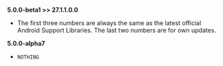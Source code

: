 **5.0.0-beta1 >> 27.1.1.0.0**

- The first three numbers are always the same as the latest official Android Support Libraries. The last two numbers are for own updates.

**5.0.0-alpha7**
- `NOTHING`
